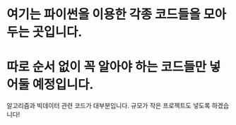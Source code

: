 # 여기는 파이썬을 이용한 각종 코드들을 모아두는 곳입니다. 
# 따로 순서 없이 꼭 알아야 하는 코드들만 넣어둘 예정입니다.
알고리즘과 빅데이터 관련 코드가 대부분입니다.
규모가 작은 프로젝트도 넣도록 하겠습니다!
